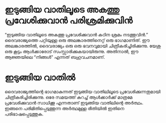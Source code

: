 # ഇടുങ്ങിയ വാതിലൂടെ അകത്തു പ്രവേശിക്കുവാൻ പരിശ്രമിക്കുവിൻ
“ഇടുങ്ങിയ വാതിലൂടെ അകത്തു പ്രവേശിക്കുവാൻ കഠിന ശ്രമം നടത്തുവിൻ.” ദൈവരാജ്യത്തെ പറ്റിയുള്ള ഒരു അലങ്കാരത്തിനെറ്റ് ഒരു ഭാഗമാണിത്. ഈ അലങ്കാരത്തിൽ, ദൈവരാജ്യം ഒരു ഒരു ഭവനവുമായി ചിത്രീകരിച്ചിരിക്കുന്നു. യേശു ഒരു കൂട്ടം ആൾക്കാരോട് സംസ്സാരിക്കുകയായിരുന്നു. അതിനാൽ, ഈ ആജ്ഞയിലെ “നിങ്ങൾ” എന്നത് ബഹുവചനമാണ്.
# ഇടുങ്ങിയ വാതിൽ
ദൈവരാജ്യത്തിന്റെ ഭാഗമാകുന്നത് ഇടുങ്ങിയ വാതിലിലൂടെ പ്രവേശിക്കുന്നതുമായി ചിത്രീകരിച്ചിരിക്കുന്നു. ഒരേ സമയത്ത് കുറച്ച് ആൾക്കാർക്ക് മാത്രമേ പ്രവേശിക്കുവാൻ സാധിക്കൂ എന്നതാണ് ഇടുങ്ങിയ വാതിലിന്റെ അർത്ഥം. ഇങ്ങനെ പരിമിതിപ്പെടുത്തുന്ന അർത്ഥമുള്ള രീതിയിൽ ഇതിനെ പരിഭാഷപ്പെടുത്തുക. 
